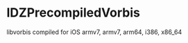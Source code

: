 IDZPrecompiledVorbis
====================

libvorbis compiled for iOS armv7, armv7, arm64, i386, x86_64
